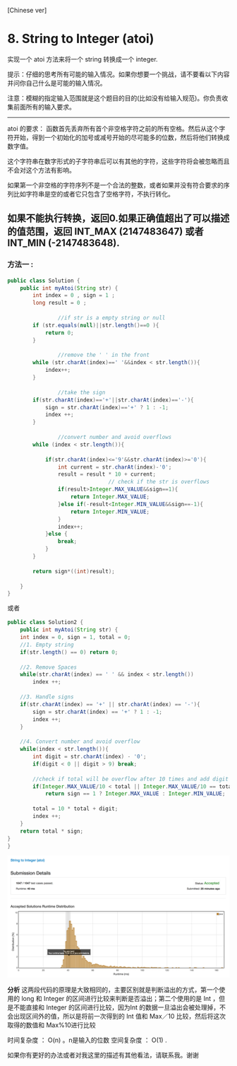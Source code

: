 [Chinese ver]
# 8. String to Integer (atoi)

实现一个 atoi 方法来将一个 string 转换成一个 integer.

提示：仔细的思考所有可能的输入情况。如果你想要一个挑战，请不要看以下内容并问你自己什么是可能的输入情况。

注意：模糊的指定输入范围就是这个题目的目的(比如没有给输入规范)。你负责收集前面所有的输入要求。

---

atoi 的要求：
函数首先丢弃所有首个非空格字符之前的所有空格。然后从这个字符开始，得到一个初始化的加号或减号开始的尽可能多的位数，然后将他们转换成数字值。

这个字符串在数字形式的子字符串后可以有其他的字符，这些字符将会被忽略而且不会对这个方法有影响。

如果第一个非空格的字符序列不是一个合法的整数，或者如果并没有符合要求的序列比如字符串是空的或者它只包含了空格字符，不执行转化。

如果不能执行转换，返回0.如果正确值超出了可以描述的值范围，返回 INT_MAX (2147483647) 或者 INT_MIN (-2147483648).
---

### 方法一 :
``` java
public class Solution {
    public int myAtoi(String str) {
        int index = 0 , sign = 1 ;
        long result = 0 ;

				//if str is a empty string or null
        if (str.equals(null)||str.length()==0 ){
            return 0;
        }

				//remove the ' ' in the front
        while (str.charAt(index)==' '&&index < str.length()){
            index++;
        }

				//take the sign
        if(str.charAt(index)=='+'||str.charAt(index)=='-'){
            sign = str.charAt(index)=='+' ? 1 : -1;
            index ++;
        }

				//convert number and avoid overflows
        while (index < str.length()){

            if(str.charAt(index)<='9'&&str.charAt(index)>='0'){
                int current = str.charAt(index)-'0';
                result = result * 10 + current;
								// check if the str is overflows
                if(result>Integer.MAX_VALUE&&sign==1){
                    return Integer.MAX_VALUE;
                }else if(-result<Integer.MIN_VALUE&&sign==-1){
                    return Integer.MIN_VALUE;
                }
                index++;
            }else {
                break;
            }
        }

        return sign*((int)result);

    }
}

```

或者


``` java
public class Solution2 {
	public int myAtoi(String str) {
    int index = 0, sign = 1, total = 0;
    //1. Empty string
    if(str.length() == 0) return 0;

    //2. Remove Spaces
    while(str.charAt(index) == ' ' && index < str.length())
        index ++;

    //3. Handle signs
    if(str.charAt(index) == '+' || str.charAt(index) == '-'){
        sign = str.charAt(index) == '+' ? 1 : -1;
        index ++;
    }

    //4. Convert number and avoid overflow
    while(index < str.length()){
        int digit = str.charAt(index) - '0';
        if(digit < 0 || digit > 9) break;

        //check if total will be overflow after 10 times and add digit
        if(Integer.MAX_VALUE/10 < total || Integer.MAX_VALUE/10 == total && Integer.MAX_VALUE %10 < digit)
            return sign == 1 ? Integer.MAX_VALUE : Integer.MIN_VALUE;

        total = 10 * total + digit;
        index ++;
    }
    return total * sign;
}
}

```

![效率](https://github.com/LeonChen1024/LeetCodeRecord/blob/master/8.%20String%20to%20Integer%20(atoi)/Images/OneResult.png?raw=true)

**分析**
这两段代码的原理是大致相同的，主要区别就是判断溢出的方式，第一个使用的 long 和 Integer 的区间进行比较来判断是否溢出；第二个使用的是 Int ，但是不能直接和 Integer 的区间进行比较，因为Int 的数据一旦溢出会被处理掉，不会出现区间外的值，所以是将前一次得到的 Int 值和 Max／10 比较，然后将这次取得的数值和 Max%10进行比较

时间复杂度 ： O(n) 。n是输入的位数
空间复杂度 ： O(1) .


如果你有更好的办法或者对我这里的描述有其他看法，请联系我。谢谢
